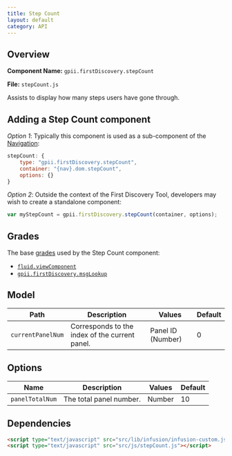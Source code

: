 ```yaml
---
title: Step Count
layout: default
category: API
---
```


## Overview

**Component Name:** `gpii.firstDiscovery.stepCount`

**File:** `stepCount.js`

Assists to display how many steps users have gone through.

## Adding a Step Count component

*Option 1*: Typically this component is used as a sub-component of the [Navigation](nav.md):
```javascript
stepCount: {
    type: "gpii.firstDiscovery.stepCount",
    container: "{nav}.dom.stepCount",
    options: {}
}
```

*Option 2*: Outside the context of the First Discovery Tool,
developers may wish to create a standalone component:
```javascript
var myStepCount = gpii.firstDiscovery.stepCount(container, options);
```


## Grades

The base [grades](http://docs.fluidproject.org/infusion/development/ComponentGrades.html)
used by the Step Count component:

* [`fluid.viewComponent`](http://docs.fluidproject.org/infusion/development/ComponentGrades.html)
* [`gpii.firstDiscovery.msgLookup`](msgLookup.md)

## Model

| Path   | Description | Values | Default |
|--------|-------------|--------|---------|
| `currentPanelNum` | Corresponds to the index of the current panel. | Panel ID (Number) | 0 |


## Options

| Name   | Description | Values | Default |
|--------|-------------|--------|---------|
| `panelTotalNum` | The total panel number. | Number | 10 |

## Dependencies

```html
<script type="text/javascript" src="src/lib/infusion/infusion-custom.js"></script>
<script type="text/javascript" src="src/js/stepCount.js"></script>
```

